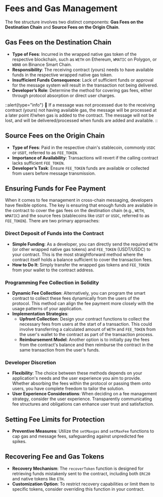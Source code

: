 # Fees and Gas Management

The fee structure involves two distinct components: **Gas Fees on the Destination Chain** and **Source Fees on the Origin Chain**.

## Gas Fees on the Destination Chain

- **Type of Fees**: Incurred in the wrapped native gas token of the respective blockchain, such as `WETH` on Ethereum, `WMATIC` on Polygon, or `WBNB` on Binance Smart Chain.
- **Responsibility**: The receiving contract (yours) needs to have available funds in the respective wrapped native gas token.
- **Insufficient Funds Consequence**: Lack of sufficient funds or approval for the message system will result in the transaction not being delivered. 
- **Developer’s Role**: Determine the method for covering gas fees, either through protocol absorption or direct user charges.

::alert{type="info"}
📘 If a message was not processed due to the receiving contract (yours) not having available gas, the message will be processed at a later point if/when gas is added to the contract. The message will not be lost, and will be delivered/processed when funds are added and available.
::

## Source Fees on the Origin Chain

- **Type of Fees**: Paid in the respective chain's stablecoin, commonly `USDC` or `USDT`, referred to as `FEE_TOKEN`.
- **Importance of Availability**: Transactions will revert if the calling contract lacks sufficient `FEE_TOKEN`.
- **Developer’s Task**: Ensure `FEE_TOKEN` funds are available or collected from users before message transmission.

## Ensuring Funds for Fee Payment

When it comes to fee management in cross-chain messaging, developers have flexible options. The key is ensuring that enough funds are available in the contract to cover the gas fees on the destination chain (e.g., `WETH`, `WMATIC`) and the source fees (stablecoins like `USDT` or `USDC`, referred to as `FEE_TOKEN`). There are two primary approaches:

### Direct Deposit of Funds into the Contract

- **Simple Funding**: As a developer, you can directly send the required `WETH` (or other wrapped native gas tokens) and `FEE_TOKEN` (USDT/USDC) to your contract. This is the most straightforward method where the contract itself holds a balance sufficient to cover the transaction fees.
- **How to Do It**: Simply transfer the wrapped gas tokens and `FEE_TOKEN` from your wallet to the contract address.

### Programming Fee Collection in Solidity

- **Dynamic Fee Collection**: Alternatively, you can program the smart contract to collect these fees dynamically from the users of the protocol. This method can align the fee payment more closely with the usage patterns of your application.
- **Implementation Strategies**:
  - **Upfront Collection**: Design your contract functions to collect the necessary fees from users at the start of a transaction. This could involve transferring a calculated amount of `WETH` and `FEE_TOKEN` from the user's wallet to the contract as part of the transaction process.
  - **Reimbursement Model**: Another option is to initially pay the fees from the contract's balance and then reimburse the contract in the same transaction from the user's funds.

### Developer Discretion

- **Flexibility**: The choice between these methods depends on your application's needs and the user experience you aim to provide. Whether absorbing the fees within the protocol or passing them onto users, you have complete freedom to tailor the solution.
- **User Experience Considerations**: When deciding on a fee management strategy, consider the user experience. Transparently communicating fee structures and obligations can enhance user trust and satisfaction.


## Setting Fee Limits for Protection

- **Preventive Measures**: Utilize the `setMaxgas` and `setMaxFee` functions to cap gas and message fees, safeguarding against unpredicted fee spikes.

## Recovering Fee and Gas Tokens

- **Recovery Mechanism**: The `recoverToken` function is designed for retrieving funds mistakenly sent to the contract, including both `ERC20` and native tokens like `ETH`.
- **Customization Option**: To restrict recovery capabilities or limit them to specific tokens, consider overriding this function in your contract.
